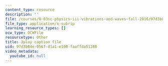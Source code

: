 ```yaml
---
content_type: resource
description: ''
file: /courses/8-03sc-physics-iii-vibrations-and-waves-fall-2016/97d3b84e0567d1a1e100faaffda51280_1JeBWHzrRD4.srt
file_type: application/x-subrip
learning_resource_types: []
ocw_type: OCWFile
resourcetype: Other
title: 3play caption file
uid: 97d3b84e-0567-d1a1-e100-faaffda51280
video_metadata:
  youtube_id: null
---
```

